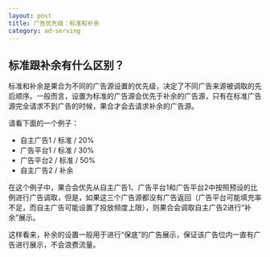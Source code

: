 ```yaml
---
layout: post
title: 广告优先级：标准和补余
category: ad-serving
---
```


## 标准跟补余有什么区别？

标准和补余是果合为不同的广告源设置的优先级，决定了不同广告来源被调取的先后顺序。一般而言，设置为标准的广告源会优先于补余的广告源，只有在标准广告源完全请求不到广告的时候，果合才会去请求补余的广告源。

请看下面的一个例子：

* 自主广告1 / 标准 / 20%
* 广告平台1 / 标准 / 30%
* 广告平台2 / 标准 / 50%
* 自主广告2 / 补余

在这个例子中，果合会优先从自主广告1、广告平台1和广告平台2中按照预设的比例进行广告调取，但是，如果这三个广告源都没有广告返回（广告平台可能填充率不足，而自主广告可能设置了投放频度上限），则果合会调取自主广告2进行“补余”展示。

这样看来，补余的设置一般用于进行“保底”的广告展示，保证该广告位内一直有广告进行展示，不会浪费流量。
